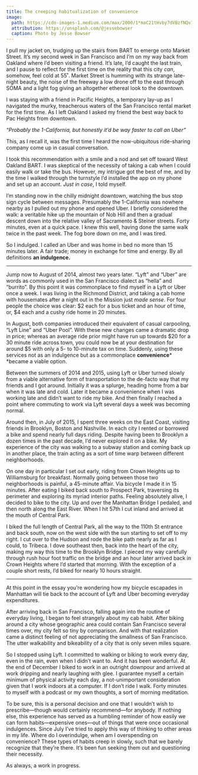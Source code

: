 ```yaml
---
title: The creeping habitualization of convenience
image:
  path: https://cdn-images-1.medium.com/max/2000/1*maC21tHvby7dVBzfNQv1AQ.jpeg
  attribution: https://unsplash.com/@jessebowser
  caption: Photo by Jesse Bowser
---
```


I pull my jacket on, trudging up the stairs from BART to emerge onto Market
Street. It’s my second week in San Francisco and I’m on my way back from Oakland
where I’d been visiting a friend. It’s late, I’d caught the last train, and I
pause to reflect for the first time on the reality that this city *can*,
somehow, feel cold at 55˚. Market Street is humming with its strange late-night
beauty, the noise of the freeway a low drone off to the east through SOMA and a
light fog giving an altogether ethereal look to the downtown.

I was staying with a friend in Pacific Heights, a temporary lay-up as I
navigated the murky, treacherous waters of the San Francisco rental market for
the first time. As I left Oakland I asked my friend the best way back to Pac
Heights from downtown.

*“Probably the 1-California, but honestly it’d be way faster to call an Uber”*

This, as I recall it, was the first time I heard the now-ubiquitous ride-sharing
company come up in casual conversation.

I took this recommendation with a smile and a nod and set off toward West
Oakland BART. I was skeptical of the necessity of taking a cab when I could
easily walk or take the bus. However, my intrigue got the best of me, and by the
time I walked through the turnstyle I’d installed the app on my phone and set up
an account. *Just in case*, I told myself.

I’m standing now in the chilly midnight downtown, watching the bus stop sign
cycle between messages. Presumably the 1-California was nowhere nearby as I
pulled out my phone and opened Uber. I briefly considered the walk: a veritable
hike up the mountain of Nob Hill and then a gradual descent down into the
relative valley of Sacramento & Steiner streets. Forty minutes, even at a quick
pace. I knew this well, having done the same walk twice in the past week. The
fog bore down on me, and I was tired.

So I indulged. I called an Uber and was home in bed no more than 15 minutes
later. A fair trade; money in exchange for time and energy. By all definitions
**an indulgence.**

*****

Jump now to August of 2014, almost two years later. “Lyft” and “Uber” are words
as commonly used in the San Francisco dialect as “hella” and “burrito”. By this
point it was commonplace to find myself in a Lyft or Uber once a week. I was
living in the Richmond District, and taking a cab home with housemates after a
night out in the Mission just *made sense*. For four people the choice was
clear: $2 each for a bus ticket and an hour of time, or, $4 each and a cushy
ride home in 20 minutes.

In August, both companies introduced their equivalent of casual carpooling,
“Lyft Line” and “Uber Pool”. With these new changes came a dramatic drop in
price; whereas an average ride prior might have run up towards $20 for a 30
minute ride across town, you could now be at your destination for around $5 with
only a 5- to 10-minute tax on time. Suddenly, using these services not as an
indulgence but as a commonplace **convenience*** *became a viable option.

Between the summers of 2014 and 2015, using Lyft or Uber turned slowly from a
viable alternative form of transportation to the de-facto way that my friends
and I got around. Initially it was a splurge, heading home from a bar when it
was late and cold. Later it became a convenience when I was working late and
didn’t want to ride my bike. And then finally I reached a point where commuting
to work via Lyft several days a week was becoming normal.

Around then, in July of 2015, I spent three weeks on the East Coast, visiting
friends in Brooklyn, Boston and Nashville. In each city I rented or borrowed a
bike and spend nearly full days riding. Despite having been to Brooklyn a dozen
times in the past decade, I’d never explored it on a bike. My experience of the
city was walking to a subway station and coming back up in another place, the
train acting as a sort of time warp between different neighborhoods.

On one day in particular I set out early, riding from Crown Heights up to
Williamsburg for breakfast. Normally going between those two neighborhoods is
painful, a 45-minute affair. Via bicycle I made it in 15 minutes. After eating I
biked back south to Prospect Park, traversing its perimeter and exploring its
myriad interior paths. Feeling absolutely alive, I decided to bike to the city.
Up and over the Manhattan Bridge I pedaled, and then north along the East River.
When I hit 57th I cut inland and arrived at the mouth of Central Park.

I biked the full length of Central Park, all the way to the 110th St entrance
and back south, now on the west side with the sun starting to set off to my
right. I cut over to the Hudson and rode the bike path nearly as far as I could,
to Tribeca. I dove southeast then, back into the heart of the city, making my
way this time to the Brooklyn Bridge. I pieced my way carefully through rush
hour foot traffic on the bridge and an hour later arrived back in Crown Heights
where I’d started that morning. With the exception of a couple short rests, I’d
biked for nearly 10 hours straight.

*****

At this point in the essay you’re wondering how my bicycle escapades in
Manhattan will tie back to the account of Lyft and Uber becoming everyday
expenditures.

After arriving back in San Francisco, falling again into the routine of everyday
living, I began to feel strangely about my cab habit. After biking around a city
whose geographic area could contain San Francisco several times over, my city
felt so tiny by comparison. And with that realization came a distinct feeling of
not appreciating the smallness of San Francisco. The utter walkability and
bikeability of a city that is only seven miles square.

So I stopped using Lyft. I committed to walking or biking to work every day,
even in the rain, even when I didn’t want to. And it has been wonderful. At the
end of December I biked to work in an outright downpour and arrived at work
dripping and nearly laughing with glee. I guarantee myself a certain minimum of
physical activity each day, a not-unimportant consideration given that I work
indoors at a computer. If I don’t ride I walk. Forty minutes to myself with a
podcast or my own thoughts, a sort of morning meditation.

To be sure, this is a personal decision and one that I wouldn’t wish to
prescribe—though would certainly recommend—for anybody. If nothing else, this
experience has served as a humbling reminder of how easily we can form
habits—expensive ones—out of things that were once occasional indulgences. Since
July I’ve tried to apply this way of thinking to other areas in my life. Where
do I overindulge, when am I overspending on convenience? These types of habits
creep in slowly, such that we barely recognize that they’re there. It’s been fun
seeking them out and questioning their necessity.

As always, a work in progress.
